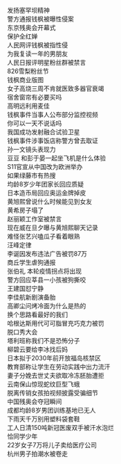 发扬塞罕坝精神  
警方通报钱枫被曝性侵案  
东京残奥会开幕式  
保护全红婵  
人民网评钱枫被指性侵  
为我复读一年的男朋友  
人民日报评明星粉丝群被禁言  
826雪梨粉丝节  
钱枫商业版图  
女子高烧三周不肯就医致多器官衰竭  
宿舍窗帘有必要买吗  
高明远利用麦佳  
钱枫事件当事人公布部分监控视频  
你可以一天不说话吗  
我国成功发射融合试验卫星  
钱枫事件涉事饭店称警方曾去取证  
孙一文镜头表现力  
豆豆 和彭于晏一起坐飞机是什么体验  
S11官宣从中国改为欧洲举办  
如果绿藤市有热搜  
均龄8岁少年团家长回应质疑  
日本造币局回应奥运金牌掉皮  
黄旭熙曾说什么时候能见到女友  
黄希房子塌了  
赵丽颖工作室被禁言  
现在威在旦夕曝与黄旭熙聊天记录  
难怪张艺兴嗑瓜子看着眼熟  
汪峰定律  
李诞因发布违法广告被罚87万  
商丘学生虐狗通报  
张伯礼 本轮疫情拐点将出现  
警方回应莘县一小孩被狗撕咬  
王建国怼宁静  
李佳航新剧演备胎  
高卿尘问烤冷面为什么是热的  
换个思路看最好的我们  
哈根达斯用代可可脂冒充巧克力被罚  
脱口秀大会  
塔利班称我们不是恐怖分子  
柳碧云要给李冰找后妈  
日本拟于2030年前开放福岛核禁区  
教育部称让学生在劳动实践中出力流汗  
妻子分娩去世丈夫欲取冷冻胚胎遭拒  
云南保山惊现蛇纹巨型飞蛾  
脱离传销女孩拍视频披露受骗细节  
中国残奥会夺冠瞬间  
成都均龄8岁男团训练基地已无人  
下雨天千万别用塑料袋套鞋  
工人日清150吨新冠医废双手被汗水泡烂  
恰同学少年  
22岁女子7万将儿子卖给医疗公司  
杭州男子拍潮水被卷走  
